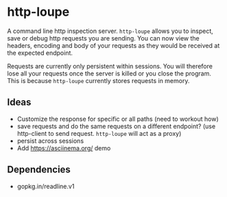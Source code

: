 # http-loupe

A command line http inspection server. `http-loupe` allows you to inspect, save or debug http requests you are sending.
You can now  view the headers, encoding and body of your requests as they would be received at the expected endpoint.

Requests are currently only persistent within sessions. You will therefore lose all your requests once the server is killed
or you close the program. This is because `http-loupe` currently stores requests in memory.

## Ideas
- Customize the response for specific or all paths (need to workout how)
- save requests and do the same requests on a different endpoint? (use http-client to send request. `http-loupe` will act as a proxy)
- persist across sessions
- Add https://asciinema.org/ demo

## Dependencies
- gopkg.in/readline.v1
